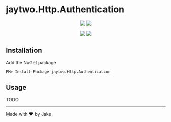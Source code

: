 # jaytwo.Http.Authentication

<p align="center">
  <a href="https://jenkins.jaytwo.com/job/jaytwo.Http.Authentication/job/master/" alt="Build Status (master)">
    <img src="https://jenkins.jaytwo.com/buildStatus/icon?job=jaytwo.Http.Authentication%2Fmaster&subject=build%20(master)" /></a>
  <a href="https://jenkins.jaytwo.com/job/jaytwo.Http.Authentication/job/develop/" alt="Build Status (develop)">
    <img src="https://jenkins.jaytwo.com/buildStatus/icon?job=jaytwo.Http.Authentication%2Fdevelop&subject=build%20(develop)" /></a>
</p>

<p align="center">
  <a href="https://www.nuget.org/packages/jaytwo.Http.Authentication/" alt="NuGet Package jaytwo.Http.Authentication">
    <img src="https://img.shields.io/nuget/v/jaytwo.Http.Authentication.svg?logo=nuget&label=jaytwo.Http.Authentication" /></a>
  <a href="https://www.nuget.org/packages/jaytwo.Http.Authentication/" alt="NuGet Package jaytwo.Http.Authentication (beta)">
    <img src="https://img.shields.io/nuget/vpre/jaytwo.Http.Authentication.svg?logo=nuget&label=jaytwo.Http.Authentication" /></a>
</p>

## Installation

Add the NuGet package

```
PM> Install-Package jaytwo.Http.Authentication
```

## Usage

TODO

---

Made with &hearts; by Jake
